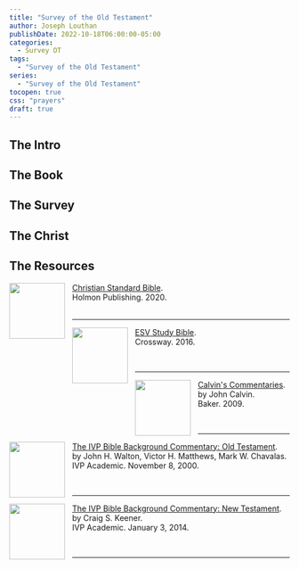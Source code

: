 ```yaml
---
title: "Survey of the Old Testament"
author: Joseph Louthan
publishDate: 2022-10-18T06:00:00-05:00
categories:
  - Survey OT
tags:
  - "Survey of the Old Testament"
series:
  - "Survey of the Old Testament"
tocopen: true
css: "prayers"
draft: true
---
```

## The Intro

<div style="page-break-after: always;"></div>

## The Book

<div style="page-break-after: always;"></div>

## The Survey


## The Christ

## The Resources

[<img src="https://images-na.ssl-images-amazon.com/images/I/91DXb+atXsL.jpg" align="left" width="100" style="padding-right: 10px" />Christian Standard Bible](https://amzn.to/3FbGqbM).  
Holmon Publishing. 2020.  
&nbsp;

___

[<img src="https://images-na.ssl-images-amazon.com/images/I/41nNWgurO3L._SX394_BO1,204,203,200_.jpg" align="left" width="100" style="padding-right: 10px" />ESV Study Bible](https://amzn.to/3FbGs38).  
Crossway. 2016.

&nbsp;

___

[<img src="https://images-na.ssl-images-amazon.com/images/I/41mjq2lbVJL._SX330_BO1,204,203,200_.jpg" align="left" width="100" style="padding-right: 10px" />Calvin's Commentaries](https://www.olivetree.com/store/product.php?productid=17517).  
by John Calvin.  
Baker. 2009.

&nbsp;

___

[<img src="https://images-na.ssl-images-amazon.com/images/I/81zVfwcJuEL.jpg" align="left" width="100" style="padding-right: 10px" />The IVP Bible Background Commentary: Old Testament](https://www.amazon.com/gp/product/0830814191/ref=ppx_yo_dt_b_search_asin_title?ie=UTF8&psc=1).  
by John H. Walton, Victor H. Matthews, Mark W. Chavalas.  
IVP Academic. November 8, 2000.

&nbsp;

___

[<img src="https://images-na.ssl-images-amazon.com/images/I/81a-Z-PCV0L.jpg" align="left" width="100" style="padding-right: 10px" />The IVP Bible Background Commentary: New Testament](https://www.amazon.com/gp/product/0830824782/ref=ppx_yo_dt_b_search_asin_title?ie=UTF8&psc=1).  
by Craig S. Keener.  
IVP Academic. January 3, 2014.

&nbsp;

___

